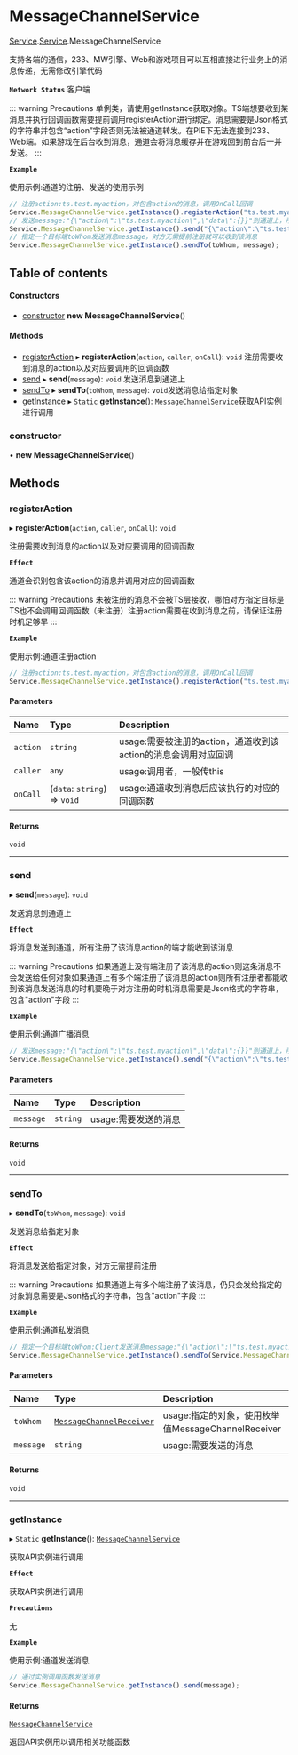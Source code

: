 # MessageChannelService <Badge type="tip" text="^Class" />

[Service](../modules/Service.md).[Service](../modules/Service.Service.md).MessageChannelService

支持各端的通信，233、MW引擎、Web和游戏项目可以互相直接进行业务上的消息传递，无需修改引擎代码

**`Network Status`** 客户端

::: warning Precautions
单例类，请使用getInstance获取对象。TS端想要收到某消息并执行回调函数需要提前调用registerAction进行绑定。消息需要是Json格式的字符串并包含“action”字段否则无法被通道转发。在PIE下无法连接到233、Web端。如果游戏在后台收到消息，通道会将消息缓存并在游戏回到前台后一并发送。
:::

**`Example`**

使用示例:通道的注册、发送的使用示例
```ts
// 注册action:ts.test.myaction，对包含action的消息，调用OnCall回调
Service.MessageChannelService.getInstance().registerAction("ts.test.myaction", this, OnCall);
// 发送message:"{\"action\":\"ts.test.myaction\",\"data\":{}}"到通道上，所有注册了该消息中action的端才可以收到该消息
Service.MessageChannelService.getInstance().send("{\"action\":\"ts.test.myaction\",\"data\":{}}");
// 指定一个目标端toWhom发送消息message，对方无需提前注册就可以收到该消息
Service.MessageChannelService.getInstance().sendTo(toWhom, message);
```

## Table of contents

#### Constructors

- [constructor](Service.Service.MessageChannelService.md#constructor) **new MessageChannelService**()


#### Methods

- [registerAction](Service.Service.MessageChannelService.md#registeraction) ▸ **registerAction**(`action`, `caller`, `onCall`): `void` 注册需要收到消息的action以及对应要调用的回调函数
- [send](Service.Service.MessageChannelService.md#send) ▸ **send**(`message`): `void` 发送消息到通道上
- [sendTo](Service.Service.MessageChannelService.md#sendto) ▸ **sendTo**(`toWhom`, `message`): `void`发送消息给指定对象
- [getInstance](Service.Service.MessageChannelService.md#getinstance) ▸ `Static` **getInstance**(): [`MessageChannelService`](Service.Service.MessageChannelService.md)获取API实例进行调用 

### constructor

• **new MessageChannelService**()

## Methods

### registerAction

▸ **registerAction**(`action`, `caller`, `onCall`): `void`

注册需要收到消息的action以及对应要调用的回调函数

**`Effect`**

通道会识别包含该action的消息并调用对应的回调函数

::: warning Precautions
未被注册的消息不会被TS层接收，哪怕对方指定目标是TS也不会调用回调函数（未注册）注册action需要在收到消息之前，请保证注册时机足够早
:::

**`Example`**

使用示例:通道注册action
```ts
// 注册action:ts.test.myaction，对包含action的消息，调用OnCall回调
Service.MessageChannelService.getInstance().registerAction("ts.test.myaction", this, OnCall);
```

#### Parameters

| Name | Type | Description |
| :------ | :------ | :------ |
| `action` | `string` | usage:需要被注册的action，通道收到该action的消息会调用对应回调 |
| `caller` | `any` | usage:调用者，一般传this |
| `onCall` | (`data`: `string`) => `void` | usage:通道收到消息后应该执行的对应的回调函数 |

#### Returns

`void`

___

### send

▸ **send**(`message`): `void`

发送消息到通道上

**`Effect`**

将消息发送到通道，所有注册了该消息action的端才能收到该消息

::: warning Precautions
如果通道上没有端注册了该消息的action则这条消息不会发送给任何对象如果通道上有多个端注册了该消息的action则所有注册者都能收到该消息发送消息的时机要晚于对方注册的时机消息需要是Json格式的字符串，包含"action"字段
:::

**`Example`**

使用示例:通道广播消息
```ts
// 发送message:"{\"action\":\"ts.test.myaction\",\"data\":{}}"到通道上，所有注册了该消息中action的端才可以收到该消息
Service.MessageChannelService.getInstance().send("{\"action\":\"ts.test.myaction\",\"data\":{}}");
```

#### Parameters

| Name | Type | Description |
| :------ | :------ | :------ |
| `message` | `string` | usage:需要发送的消息 |

#### Returns

`void`

___

### sendTo

▸ **sendTo**(`toWhom`, `message`): `void`

发送消息给指定对象

**`Effect`**

将消息发送给指定对象，对方无需提前注册

::: warning Precautions
如果通道上有多个端注册了该消息，仍只会发给指定的对象消息需要是Json格式的字符串，包含"action"字段
:::

**`Example`**

使用示例:通道私发消息
```ts
// 指定一个目标端toWhom:Client发送消息message:"{\"action\":\"ts.test.myaction\",\"data\":{}}"，对方无需提前注册就可以收到该消息
Service.MessageChannelService.getInstance().sendTo(Service.MessageChannelReceiver.Client, "{\"action\":\"ts.test.myaction\",\"data\":{}}");
```

#### Parameters

| Name | Type | Description |
| :------ | :------ | :------ |
| `toWhom` | [`MessageChannelReceiver`](../enums/Service.Service.MessageChannelReceiver.md) | usage:指定的对象，使用枚举值MessageChannelReceiver |
| `message` | `string` | usage:需要发送的消息 |

#### Returns

`void`

___

### getInstance

▸ `Static` **getInstance**(): [`MessageChannelService`](Service.Service.MessageChannelService.md)

获取API实例进行调用

**`Effect`**

获取API实例进行调用

**`Precautions`**

无

**`Example`**

使用示例:通道发送消息
```ts
// 通过实例调用函数发送消息
Service.MessageChannelService.getInstance().send(message);
```

#### Returns

[`MessageChannelService`](Service.Service.MessageChannelService.md)

返回API实例用以调用相关功能函数
